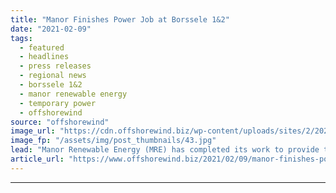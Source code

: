 ```yaml
---
title: "Manor Finishes Power Job at Borssele 1&2"
date: "2021-02-09"
tags: 
  - featured
  - headlines
  - press releases
  - regional news
  - borssele 1&2
  - manor renewable energy
  - temporary power
  - offshorewind
source: "offshorewind"
image_url: "https://cdn.offshorewind.biz/wp-content/uploads/sites/2/2021/02/09134004/Manor-Finishes-Power-Job-at-Borssele-12.jpg"
image_fp: "/assets/img/post_thumbnails/43.jpg"
lead: "Manor Renewable Energy (MRE) has completed its work to provide temporary power during the"
article_url: "https://www.offshorewind.biz/2021/02/09/manor-finishes-power-job-at-borssele-12/"
---
```


---
